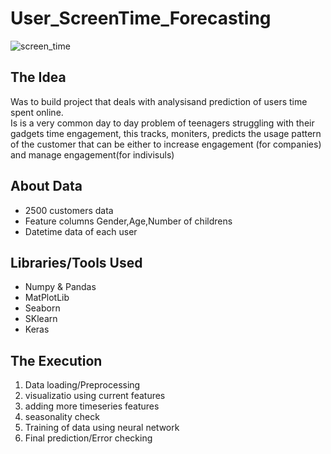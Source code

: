 # User_ScreenTime_Forecasting
![screen_time](https://encrypted-tbn0.gstatic.com/images?q=tbn:ANd9GcSSaXTZfvolajQj6ScuoxzFVcU4BJmsXYihJQ&usqp=CAU)

## The Idea
Was to build project that deals with analysisand prediction of users time spent online.<br/>
Is is a very common day to day problem of teenagers struggling with their gadgets time engagement, this tracks, moniters, predicts the usage pattern of the customer that can be either to increase engagement (for companies) and manage engagement(for indivisuls)

## About Data
- 2500 customers data
- Feature columns Gender,Age,Number of childrens
- Datetime data of each user 

## Libraries/Tools Used
- Numpy & Pandas
- MatPlotLib
- Seaborn
- SKlearn
- Keras


## The Execution
1. Data loading/Preprocessing
2. visualizatio using current features
3. adding more timeseries features
4. seasonality check
5. Training of data using neural network
6. Final prediction/Error checking
